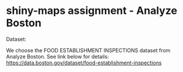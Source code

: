 # shiny-maps assignment - Analyze Boston

Dataset:

We choose the FOOD ESTABLISHMENT INSPECTIONS dataset from Analyze Boston. See link below for details:
https://data.boston.gov/dataset/food-establishment-inspections


